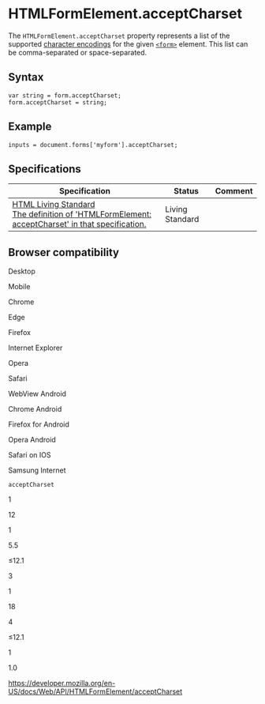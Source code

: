 HTMLFormElement.acceptCharset
=============================

The `HTMLFormElement.acceptCharset` property represents a list of the supported [character encodings](https://developer.mozilla.org/en-US/docs/Glossary/character_encoding) for the given [`<form>`](https://developer.mozilla.org/en-US/docs/Web/HTML/Element/form) element. This list can be comma-separated or space-separated.

Syntax
------

    var string = form.acceptCharset;
    form.acceptCharset = string;

Example
-------

    inputs = document.forms['myform'].acceptCharset;

Specifications
--------------

<table><thead><tr class="header"><th>Specification</th><th>Status</th><th>Comment</th></tr></thead><tbody><tr class="odd"><td><a href="https://html.spec.whatwg.org/multipage/#dom-form-acceptcharset">HTML Living Standard<br />
<span class="small">The definition of 'HTMLFormElement: acceptCharset' in that specification.</span></a></td><td><span class="spec-living">Living Standard</span></td><td></td></tr></tbody></table>

Browser compatibility
---------------------

Desktop

Mobile

Chrome

Edge

Firefox

Internet Explorer

Opera

Safari

WebView Android

Chrome Android

Firefox for Android

Opera Android

Safari on IOS

Samsung Internet

`acceptCharset`

1

12

1

5.5

≤12.1

3

1

18

4

≤12.1

1

1.0

<a href="https://developer.mozilla.org/en-US/docs/Web/API/HTMLFormElement/acceptCharset" class="_attribution-link">https://developer.mozilla.org/en-US/docs/Web/API/HTMLFormElement/acceptCharset</a>
